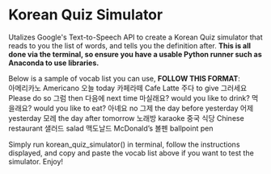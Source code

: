 # Korean Quiz Simulator

Utalizes Google's Text-to-Speech API to create a Korean Quiz simulator that reads to you the list of words, and tells you the definition after. 
**This is all done via the terminal, so ensure you have a usable Python runner such as Anaconda to use libraries.**

<p>Below is a sample of vocab list you can use, <b>FOLLOW THIS FORMAT</b>:<br>아메리카노 Americano 오늘 today 카페라떼 Cafe Latte 주다 to give 그러세요 Please do so 그럼 then 다음에 next time 마실래요? would you like to drink? 먹을래요? would you like to eat? 아녜요 no 그제 the day before yesterday 어제 yesterday 모레 the day after tomorrow 노래방 karaoke 중국 식당 Chinese restaurant 
샐러드 salad 맥도날드 McDonald’s 볼펜 ballpoint pen</p>

Simply run korean_quiz_simulator() in terminal, follow the instructions displayed, and copy and paste the vocab list above if you want to test the simulator. Enjoy!

